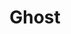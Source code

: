 ---
title: "Ghost"
summary: "Ghost are a Heavy Metal/Rock band from Sweden formed in 2008. They are known for their own self-created mythology, their elaborate costumes, theatrical performances, and were known for keeping members anonymous. Each release lists the musicians as \"Nameless Ghouls\" and the frontman as \"Papa Emeritus / Papa Emeritus II / Papa Emeritus III / Cardinal Copia / Papa Emeritus IV\". Drawing influences from classic rock, classic metal and pop bands such as , Ghost differentiate themselves by merging the aforementioned genres, old and new, and satanic themes in their music giving them a unique sound. Tobias Forge revealed himself as \"The Man Behind The Mask of GHOST\" in first public interview on August 17, 2017 on Swedish Radio Channel P1, confirming that he is the lead singer and primary composer. The identities of the Nameless Ghouls were speculated upon by fans, but never officially confirmed either by the band or the musicians themselves until the end of the Imperatour Europe in 2022. A lawsuit brought against Forge by former members in 2017 identified a number of past members. Since 2017, Forge has been the only official member of Ghost. Due to legal conflicts, the band was briefly forced to release music under the Ghost B.C. name in the United States. They absolutely refused to use the name on any merchandise or in any other manner. **Fictional members/aliases**: Papa Emeritus 0 - Vocals, Saxophone Papa Emeritus I - Vocals Papa Emeritus II - Vocals Papa Emeritus III - Vocals Papa Emeritus IV - Vocals Nameless Ghouls: Instruments **Current Members**: Tobias Forge - Vocals **Known current touring musicians**: Guitar Ghoul - Guitar Ghoul - Multi-Ghoul - Drum Ghoul - Bass Ghoul - Keyboard/Backing Vocals/Keytar Ghuleh - Keyboard/Backing Vocals/Tambourine Ghuleh - **Known former touring musicians**: Fire Ghoul - Water Ghoul - , , , , Earth Ghoul - , Air Ghoul - Aether Ghoul - ,"
image: "ghost.jpg"
apple_music_artist_url: "None"
wikipedia_url: "none"
---
